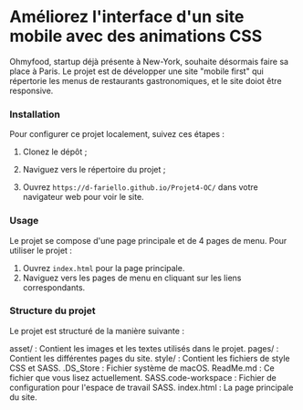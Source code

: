 
# Améliorez l'interface d'un site mobile avec des animations CSS

Ohmyfood, startup déjà présente à New-York, souhaite désormais faire sa place à Paris.  Le projet est de développer une site "mobile first" qui répertorie les menus de restaurants gastronomiques, et le site doiot être responsive.

### Installation

Pour configurer ce projet localement, suivez ces étapes :

1. Clonez le dépôt ;

2. Naviguez vers le répertoire du projet ;

3. Ouvrez `https://d-fariello.github.io/Projet4-OC/` dans votre navigateur web pour voir le site.

### Usage

Le projet se compose d'une page principale et de 4 pages de menu. Pour utiliser le projet :

1. Ouvrez `index.html` pour la page principale.
2. Naviguez vers les pages de menu en cliquant sur les liens correspondants.

### Structure du projet
Le projet est structuré de la manière suivante :

asset/ : Contient les images et les textes utilisés dans le projet.
pages/ : Contient les différentes pages du site.
style/ : Contient les fichiers de style CSS et SASS.
.DS_Store : Fichier système de macOS.
ReadMe.md : Ce fichier que vous lisez actuellement.
SASS.code-workspace : Fichier de configuration pour l'espace de travail SASS.
index.html : La page principale du site.

